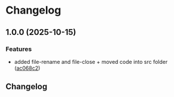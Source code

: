 # Changelog

## 1.0.0 (2025-10-15)


### Features

* added file-rename and file-close + moved code into src folder ([ac068c2](https://github.com/OMICRONEnergyOSS/oscd-menu-commons/commit/ac068c2ef3599fae5b8c74d70eee8ffc07bece08))

## Changelog
